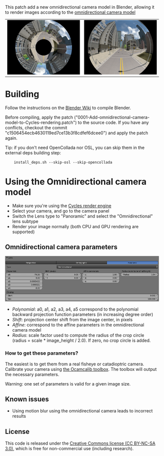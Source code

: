 This patch add a new omnidirectional camera model in Blender, allowing it to render images according to the [omnidirectional camera model](https://sites.google.com/site/scarabotix/ocamcalib-toolbox)

<table>
<tr>
 <td><img src="render_catadioptric.png" width="400"></td>
 <td><img src="render_fisheye.png" width="400"></td>
</tr>
</table>

# Building

Follow the instructions on the [Blender Wiki](http://wiki.blender.org/index.php/Dev:Doc/Building_Blender/Linux/Ubuntu/CMake) to compile Blender.

Before compiling, apply the patch ("0001-Add-omnidirectional-camera-model-to-Cycles-rendering.patch") to the source code.
If you have any conflicts, checkout the commit "c1506454ecb4630119ed7ce13b3f8cdfef6dcee0") and apply the patch again.

Tip: if you don't need OpenCollada nor OSL, you can skip them in the external deps building step:

        install_deps.sh --skip-osl --skip-opencollada


# Using the Omnidirectional camera model

* Make sure you're using the [Cycles render engine](http://www.blender.org/manual/render/cycles/introduction.html)
* Select your camera, and go to the camera panel
* Switch the Lens type to "Panoramic" and select the "Omnidirectional" lens subtype
* Render your image normally (both CPU and GPU rendering are supported)

## Omnidirectional camera parameters

<img src="screenshot.png" width="800">

* *Polynomial*: a0, a1, a2, a3, a4, a5 correspond to the polynomial backward projection function parameters (in increasing degree order)
* *Shift*: projection center shift from the image center, in pixels
* *Affine*: correspond to the affine parameters in the omnidirectional camera model
* *Radius*: scale factor used to compute the radius of the crop circle (radius = scale * image_height / 2.0). If zero, no crop circle is added.

### How to get these parameters?

The easiest is to get them from a real fisheye or catadioptric camera. Calibrate your camera using [the Ocamcalib toolbox](https://sites.google.com/site/scarabotix/ocamcalib-toolbox).
The toolbox will output the necessary parameters.

Warning: one set of parameters is valid for a given image size.

## Known issues

* Using motion blur using the omnidirectional camera leads to incorrect results

## License

This code is released under the [Creative Commons license (CC BY-NC-SA 3.0)](http://creativecommons.org/licenses/by-nc-sa/3.0/), which is free for non-commercial use (including research).

